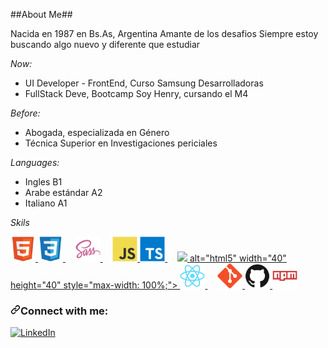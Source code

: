 ##About Me##

Nacida en 1987 en Bs.As, Argentina
Amante de los desafios
Siempre estoy buscando algo nuevo y diferente que estudiar  

*Now:* 
- UI Developer - FrontEnd, Curso Samsung Desarrolladoras 
- FullStack Deve, Bootcamp Soy Henry, cursando el M4 

*Before:* 
- Abogada, especializada en Género
- Técnica Superior en Investigaciones periciales  

*Languages:*
- Ingles B1
- Arabe estándar A2
- Italiano A1

*Skils*

<a href="https://www.w3.org/html/" rel="nofollow"> <img src="https://raw.githubusercontent.com/devicons/devicon/master/icons/html5/html5-original.svg" alt="html5" width="40" height="40" style="max-width: 100%;"> </a>
<a href="https://www.w3schools.com/css/" rel="nofollow"> <img src="https://raw.githubusercontent.com/devicons/devicon/master/icons/css3/css3-original.svg" alt="css3" width="40" height="40" style="max-width: 100%;"> </a>
&nbsp; &nbsp;
<a href="https://sass-lang.com/" rel="nofollow"> <img src="https://raw.githubusercontent.com/devicons/devicon/master/icons/sass/sass-original.svg" alt="sass" width="40" height="40" style="max-width: 100%;"> </a>
&nbsp; &nbsp;
<a href="https://developer.mozilla.org/en-US/docs/Web/JavaScript" rel="nofollow"> <img src="https://raw.githubusercontent.com/devicons/devicon/master/icons/javascript/javascript-original.svg" alt="javascript" width="40" height="40" style="max-width: 100%;"> </a>
<a href="https://www.typescriptlang.org/" rel="nofollow"> <img src="https://raw.githubusercontent.com/devicons/devicon/master/icons/typescript/typescript-original.svg" alt="typescript" width="40" height="40" style="max-width: 100%;"> 
</a>
&nbsp; &nbsp;
<a href="https://www.w3.org/html/" rel="nofollow">  <img src="https://cdn.jsdelivr.net/gh/devicons/devicon/icons/angularjs/angularjs-original.svg" />
alt="html5" width="40" height="40" style="max-width: 100%;"> </a>
<a href="https://reactjs.org//" rel="nofollow"> <img src="https://raw.githubusercontent.com/devicons/devicon/master/icons/react/react-original.svg" alt="react" width="40" height="40" style="max-width: 100%;"> 
</a>
&nbsp; &nbsp;
<a href="https://git-scm.com/" rel="nofollow"> <img src="https://github.com/devicons/devicon/raw/master/icons/git/git-original.svg" alt="git" width="40" 
height="40" style="max-width: 100%;"> </a>
<a href="https://github.com/about"> 
 <img src="https://raw.githubusercontent.com/devicons/devicon/master/icons/github/github-original.svg" alt="github" width="40" height="40" style="max-width: 100%;"> </a>
<a href="https://www.npmjs.com/" rel="nofollow"> <img src="https://github.com/devicons/devicon/raw/master/icons/npm/npm-original-wordmark.svg" alt="npm" width="40" height="40" style="max-width: 100%;"> </a>



<h3 dir="auto"><a id="user-content-connect-with-me" class="anchor" aria-hidden="true" href="#connect-with-me"><svg class="octicon octicon-link" viewBox="0 0 16 16" version="1.1" width="16" height="16" aria-hidden="true"><path fill-rule="evenodd" d="M7.775 3.275a.75.75 0 001.06 1.06l1.25-1.25a2 2 0 112.83 2.83l-2.5 2.5a2 2 0 01-2.83 0 .75.75 0 00-1.06 1.06 3.5 3.5 0 004.95 0l2.5-2.5a3.5 3.5 0 00-4.95-4.95l-1.25 1.25zm-4.69 9.64a2 2 0 010-2.83l2.5-2.5a2 2 0 012.83 0 .75.75 0 001.06-1.06 3.5 3.5 0 00-4.95 0l-2.5 2.5a3.5 3.5 0 004.95 4.95l1.25-1.25a.75.75 0 00-1.06-1.06l-1.25 1.25a2 2 0 01-2.83 0z"></path></svg></a>Connect with me:</h3>

<p dir="auto"><a href="https://www.linkedin.com/in/noedenisel/" rel="nofollow"><img alt="LinkedIn" src="https://camo.githubusercontent.com/a493f6833f99fb3c85788d6d9305e6b7a42b838e5ee5d138fd9a8214a7e77472/68747470733a2f2f696d672e736869656c64732e696f2f62616467652f6c696e6b6564696e2d2532333030373742352e7376673f267374796c653d666f722d7468652d6261646765266c6f676f3d6c696e6b6564696e266c6f676f436f6c6f723d7768697465" data-canonical-src="https://img.shields.io/badge/linkedin-%230077B5.svg?&amp;style=for-the-badge&amp;logo=linkedin&amp;logoColor=white" style="max-width: 100%;"></a>&nbsp;

<br><br>
